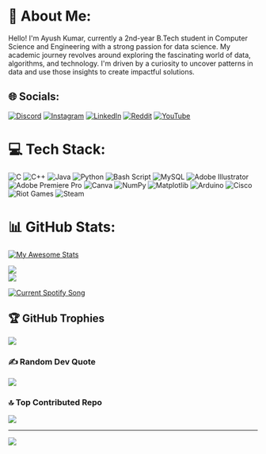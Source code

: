 # 💫 About Me:
Hello! I'm Ayush Kumar, currently a 2nd-year B.Tech student in Computer Science and Engineering with a strong passion for data science. My academic journey revolves around exploring the fascinating world of data, algorithms, and technology. I'm driven by a curiosity to uncover patterns in data and use those insights to create impactful solutions.


## 🌐 Socials:
[![Discord](https://img.shields.io/badge/Discord-%237289DA.svg?logo=discord&logoColor=white)](https://discord.gg/https://discord.com/users/maaasoom) [![Instagram](https://img.shields.io/badge/Instagram-%23E4405F.svg?logo=Instagram&logoColor=white)](https://instagram.com/https://www.instagram.com/ayuxh4r3al_/) [![LinkedIn](https://img.shields.io/badge/LinkedIn-%230077B5.svg?logo=linkedin&logoColor=white)](https://linkedin.com/in/www.linkedin.com/in/ayush00001) [![Reddit](https://img.shields.io/badge/Reddit-%23FF4500.svg?logo=Reddit&logoColor=white)](https://reddit.com/user/https://www.reddit.com/user/appropriat_juice/?utm_source=share&utm_medium=web3x&utm_name=web3xcss&utm_term=1&utm_content=share_button) [![YouTube](https://img.shields.io/badge/YouTube-%23FF0000.svg?logo=YouTube&logoColor=white)](https://youtube.com/@https://www.youtube.com/@ayuxh._fr) 

# 💻 Tech Stack:
![C](https://img.shields.io/badge/c-%2300599C.svg?style=flat&logo=c&logoColor=white) ![C++](https://img.shields.io/badge/c++-%2300599C.svg?style=flat&logo=c%2B%2B&logoColor=white) ![Java](https://img.shields.io/badge/java-%23ED8B00.svg?style=flat&logo=openjdk&logoColor=white) ![Python](https://img.shields.io/badge/python-3670A0?style=flat&logo=python&logoColor=ffdd54) ![Bash Script](https://img.shields.io/badge/bash_script-%23121011.svg?style=flat&logo=gnu-bash&logoColor=white) ![MySQL](https://img.shields.io/badge/mysql-4479A1.svg?style=flat&logo=mysql&logoColor=white) ![Adobe Illustrator](https://img.shields.io/badge/adobe%20illustrator-%23FF9A00.svg?style=flat&logo=adobe%20illustrator&logoColor=white) ![Adobe Premiere Pro](https://img.shields.io/badge/Adobe%20Premiere%20Pro-9999FF.svg?style=flat&logo=Adobe%20Premiere%20Pro&logoColor=white) ![Canva](https://img.shields.io/badge/Canva-%2300C4CC.svg?style=flat&logo=Canva&logoColor=white) ![NumPy](https://img.shields.io/badge/numpy-%23013243.svg?style=flat&logo=numpy&logoColor=white) ![Matplotlib](https://img.shields.io/badge/Matplotlib-%23ffffff.svg?style=flat&logo=Matplotlib&logoColor=black) ![Arduino](https://img.shields.io/badge/-Arduino-00979D?style=flat&logo=Arduino&logoColor=white) ![Cisco](https://img.shields.io/badge/cisco-%23049fd9.svg?style=flat&logo=cisco&logoColor=black) ![Riot Games](https://img.shields.io/badge/riotgames-D32936.svg?style=flat&logo=riotgames&logoColor=white) ![Steam](https://img.shields.io/badge/steam-%23000000.svg?style=flat&logo=steam&logoColor=white)
# 📊 GitHub Stats:
[![My Awesome Stats](https://awesome-github-stats.azurewebsites.net/user-stats/ayushkr23?cardType=level-alternate&theme=onedark&preferLogin=false)](https://git.io/awesome-stats-card)

![](https://github-readme-streak-stats.herokuapp.com/?user=ayushkr23&theme=onedark&hide_border=false)<br/>
![](https://github-readme-stats.vercel.app/api/top-langs/?username=ayushkr23&theme=onedark&hide_border=false&include_all_commits=true&count_private=true&layout=compact)

<a href="https://ayush00001.pythonanywhere.com/link">
  <img
    src="https://ayush00001.pythonanywhere.com"
    alt="Current Spotify Song"
  />
</a>

## 🏆 GitHub Trophies
![](https://github-profile-trophy.vercel.app/?username=ayushkr23&theme=onedark&no-frame=true&no-bg=false&margin-w=4)

### ✍️ Random Dev Quote
![](https://quotes-github-readme.vercel.app/api?type=horizontal&theme=merko)

### 🔝 Top Contributed Repo
![](https://github-contributor-stats.vercel.app/api?username=ayushkr23&limit=5&theme=onedark&combine_all_yearly_contributions=true)

---
[![](https://visitcount.itsvg.in/api?id=ayushkr23&icon=2&color=2)](https://visitcount.itsvg.in)

<!-- Proudly created with GPRM ( https://gprm.itsvg.in ) -->
